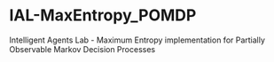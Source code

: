 IAL-MaxEntropy_POMDP
====================

Intelligent Agents Lab - Maximum Entropy implementation for Partially Observable Markov Decision Processes